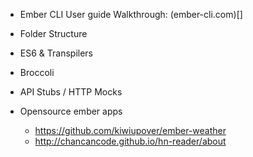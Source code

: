 * Ember CLI User guide Walkthrough: (ember-cli.com)[]
* Folder Structure
* ES6 & Transpilers
* Broccoli
* API Stubs / HTTP Mocks



* Opensource ember apps 
  - https://github.com/kiwiupover/ember-weather
  - http://chancancode.github.io/hn-reader/about
  
